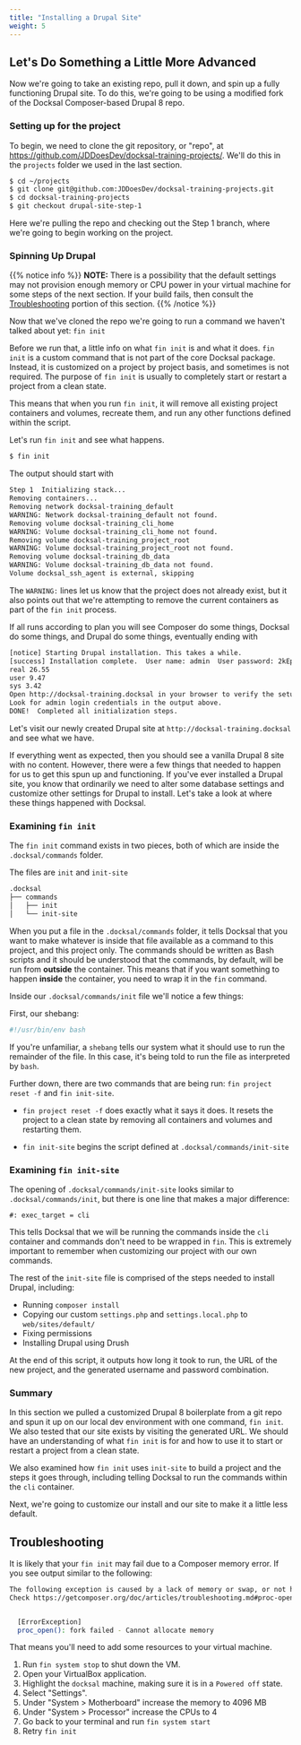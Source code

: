 ```yaml
---
title: "Installing a Drupal Site"
weight: 5
---
```


## Let's Do Something a Little More Advanced

Now we're going to take an existing repo, pull it down, and spin up a fully functioning Drupal site. To do this, we're going to be using a modified fork of the Docksal Composer-based Drupal 8 repo.

### Setting up for the project

To begin, we need to clone the git repository, or "repo", at https://github.com/JDDoesDev/docksal-training-projects/. We'll do this in the `projects` folder we used in the last section.


``` bash
$ cd ~/projects
$ git clone git@github.com:JDDoesDev/docksal-training-projects.git
$ cd docksal-training-projects
$ git checkout drupal-site-step-1
```

Here we're pulling the repo and checking out the Step 1 branch, where we're going to begin working on the project.

### Spinning Up Drupal

{{% notice info %}}
**NOTE:** There is a possibility that the default settings may not provision enough memory or CPU power in your virtual machine for some steps of the next section. If your build fails, then consult the [Troubleshooting](#troubleshooting) portion of this section.
{{% /notice %}}

Now that we've cloned the repo we're going to run a command we haven't talked about yet: `fin init`

Before we run that, a little info on what `fin init` is and what it does. `fin init` is a custom command that is not part of the core Docksal package. Instead, it is customized on a project by project basis, and sometimes is not required. The purpose of `fin init` is usually to completely start or restart a project from a clean state.

This means that when you run `fin init`, it will remove all existing project containers and volumes, recreate them, and run any other functions defined within the script.

Let's run `fin init` and see what happens.

``` bash
$ fin init
```

The output should start with

``` bash
Step 1  Initializing stack...
Removing containers...
Removing network docksal-training_default
WARNING: Network docksal-training_default not found.
Removing volume docksal-training_cli_home
WARNING: Volume docksal-training_cli_home not found.
Removing volume docksal-training_project_root
WARNING: Volume docksal-training_project_root not found.
Removing volume docksal-training_db_data
WARNING: Volume docksal-training_db_data not found.
Volume docksal_ssh_agent is external, skipping
```

The `WARNING:` lines let us know that the project does not already exist, but it also points out that we're attempting to remove the current containers as part of the `fin init` process.

If all runs according to plan you will see Composer do some things, Docksal do some things, and Drupal do some things, eventually ending with

``` bash
[notice] Starting Drupal installation. This takes a while.
[success] Installation complete.  User name: admin  User password: 2kEpnqm4dh
real 26.55
user 9.47
sys 3.42
Open http://docksal-training.docksal in your browser to verify the setup.
Look for admin login credentials in the output above.
DONE!  Completed all initialization steps.
```

Let's visit our newly created Drupal site at `http://docksal-training.docksal` and see what we have.

If everything went as expected, then you should see a vanilla Drupal 8 site with no content. However, there were a few things that needed to happen for us to get this spun up and functioning. If you've ever installed a Drupal site, you know that ordinarily we need to alter some database settings and customize other settings for Drupal to install. Let's take a look at where these things happened with Docksal.

### Examining `fin init`

The `fin init` command exists in two pieces, both of which are inside the `.docksal/commands` folder.

The files are `init` and `init-site`

``` bash
.docksal
├── commands
│   ├── init
│   └── init-site
```

When you put a file in the `.docksal/commands` folder, it tells Docksal that you want to make whatever is inside that file available as a command to this project, and this project only. The commands should be written as Bash scripts and it should be understood that the commands, by default, will be run from **outside** the container. This means that if you want something to happen **inside** the container, you need to wrap it in the `fin` command.

Inside our `.docksal/commands/init` file we'll notice a few things:

First, our shebang:

``` bash
#!/usr/bin/env bash
```

If you're unfamiliar, a `shebang` tells our system what it should use to run the remainder of the file. In this case, it's being told to run the file as interpreted by `bash`.

Further down, there are two commands that are being run: `fin project reset -f` and `fin init-site`.

* `fin project reset -f` does exactly what it says it does. It resets the project to a clean state by removing all containers and volumes and restarting them.

* `fin init-site` begins the script defined at `.docksal/commands/init-site`

### Examining `fin init-site`

The opening of `.docksal/commands/init-site` looks similar to `.docksal/commands/init`, but there is one line that makes a major difference:

``` shell
#: exec_target = cli
```

This tells Docksal that we will be running the commands inside the `cli` container and commands don't need to be wrapped in `fin`. This is extremely important to remember when customizing our project with our own commands.

The rest of the `init-site` file is comprised of the steps needed to install Drupal, including:

* Running `composer install`
* Copying our custom `settings.php` and `settings.local.php` to `web/sites/default/`
* Fixing permissions
* Installing Drupal using Drush

At the end of this script, it outputs how long it took to run, the URL of the new project, and the generated username and password combination.

### Summary

In this section we pulled a customized Drupal 8 boilerplate from a git repo and spun it up on our local dev environment with one command, `fin init`. We also tested that our site exists by visiting the generated URL. We should have an understanding of what `fin init` is for and how to use it to start or restart a project from a clean state.

We also examined how `fin init` uses `init-site` to build a project and the steps it goes through, including telling Docksal to run the commands within the `cli` container.

Next, we're going to customize our install and our site to make it a little less default.

## Troubleshooting

It is likely that your `fin init` may fail due to a Composer memory error. If you see output similar to the following:
``` bash
The following exception is caused by a lack of memory or swap, or not having swap configured
Check https://getcomposer.org/doc/articles/troubleshooting.md#proc-open-fork-failed-errors for details


  [ErrorException]
  proc_open(): fork failed - Cannot allocate memory

```

That means you'll need to add some resources to your virtual machine.

1. Run `fin system stop` to shut down the VM.
2. Open your VirtualBox application.
3. Highlight the `docksal` machine, making sure it is in a `Powered off` state.
4. Select "Settings".
5. Under "System > Motherboard" increase the memory to 4096 MB
6. Under "System > Processor" increase the CPUs to 4
7. Go back to your terminal and run `fin system start`
8. Retry `fin init`
